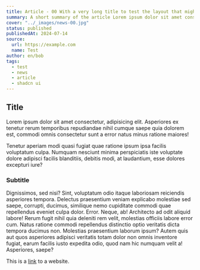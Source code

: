 ```yaml
---
title: Article - 00 With a very long title to test the layout that might break
summary: A short summary of the article Lorem ipsum dolor sit amet consectetur adipisicing elit. Maiores odit modi officia vero voluptatem molestias. Sed voluptatum ratione consequuntur iure alias eligendi, doloremque molestias adipisci aut suscipit blanditiis, repellendus quod.
cover: "../_images/news-00.jpg"
status: published
publishedAt: 2024-07-14
source:
  url: https://example.com
  name: Test
author: en/bob
tags:
  - test
  - news
  - article
  - shadcn ui
---
```


## Title

Lorem ipsum dolor sit amet consectetur, adipisicing elit. Asperiores ex tenetur rerum temporibus repudiandae nihil cumque saepe quia dolorem est, commodi omnis consectetur sunt a error natus minus ratione maiores!

Tenetur aperiam modi quasi fugiat quae ratione ipsum ipsa facilis voluptatum culpa. Numquam nesciunt minima perspiciatis iste voluptate dolore adipisci facilis blanditiis, debitis modi, at laudantium, esse dolores excepturi iure?

### Subtitle

Dignissimos, sed nisi? Sint, voluptatum odio itaque laboriosam reiciendis asperiores tempora. Delectus praesentium veniam explicabo molestiae sed saepe, corrupti, ducimus, similique nemo cupiditate commodi quae repellendus eveniet culpa dolor. Error.
Neque, ab! Architecto ad odit aliquid labore! Rerum fugit nihil quia deleniti rem velit, molestias officiis labore error cum. Natus ratione commodi repellendus distinctio optio veritatis dicta tempora ducimus non.
Molestias praesentium laborum ipsum? Autem quis aut quos asperiores adipisci veritatis totam dolor non omnis inventore fugiat, earum facilis iusto expedita odio, quod nam hic numquam velit a! Asperiores, saepe?

This is a [link](https://example.com) to a website.
